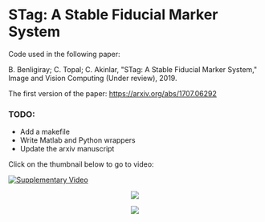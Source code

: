 # STag: A Stable Fiducial Marker System

Code used in the following paper:

B. Benligiray; C. Topal; C. Akinlar, "STag: A Stable Fiducial Marker System," Image and Vision Computing (Under review), 2019.

The first version of the paper: https://arxiv.org/abs/1707.06292

### TODO:
* Add a makefile
* Write Matlab and Python wrappers
* Update the arxiv manuscript

Click on the thumbnail below to go to video:

[![Supplementary Video](https://i.ytimg.com/vi/vnHI3GzLVrY/sddefault.jpg)](https://www.youtube.com/watch?v=vnHI3GzLVrY) 

<p align="center">
  <img src="https://user-images.githubusercontent.com/19530665/57179654-c0c11e00-6e88-11e9-9ca5-0c0153b28c91.png"/>
</p>

<p align="center">
  <img src="https://user-images.githubusercontent.com/19530665/57179660-cae31c80-6e88-11e9-8f80-bf8e24e59957.png"/>
</p>
